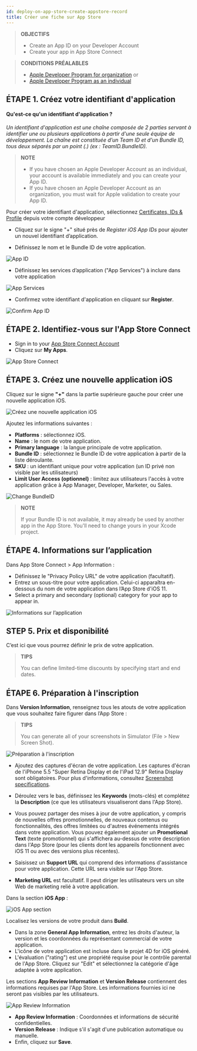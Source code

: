 ```yaml
---
id: deploy-on-app-store-create-appstore-record
title: Créer une fiche sur App Store
---
```


> **OBJECTIFS**
> 
> * Create an App ID on your Developer Account
> * Create your app in App Store Connect

> **CONDITIONS PRÉALABLES**
> 
> * [Apple Developer Program for organization](../tutorials/developer-program/register-apple-developer-program-organization) or
> * [Apple Developer Program as an individual](../tutorials/developer-program/register-apple-developer-program-individual)


## ÉTAPE 1. Créez votre identifiant d'application

#### Qu'est-ce qu'un identifiant d'application ?

*Un identifiant d'application est une chaîne composée de 2 parties servant à identifier une ou plusieurs applications à partir d'une seule équipe de développement. La chaîne est constituée d’un Team ID et d'un Bundle ID, tous deux séparés par un point (.) (ex : TeamID.BundleID).*

> **NOTE**
> 
> * If you have chosen an Apple Developer Account as an individual, your account is available immediately and you can create your App ID.
> * If you have chosen an Apple Developer Account as an organization, you must wait for Apple validation to create your App ID.

Pour créer votre identifiant d'application, sélectionnez [Certificates, IDs & Profile](https://developer.apple.com/account/ios/identifier/bundle) depuis votre compte développeur

* Cliquez sur le signe "+" situé près de *Register iOS App IDs* pour ajouter un nouvel identifiant d’application.

* Définissez le nom et le Bundle ID de votre application.

![App ID](img/Developer-account-App-ID.png)

* Définissez les services d’application ("App Services") à inclure dans votre application

![App Services](img/App-Services-to-include.png)

* Confirmez votre identifiant d'application en cliquant sur **Register**.

![Confirm App ID](img/Confirm-App-ID.png)

## ÉTAPE 2. Identifiez-vous sur l'App Store Connect

* Sign in to your [App Store Connect Account](https://appstoreconnect.apple.com)
* Cliquez sur **My Apps**.

![App Store Connect](img/App-Store-Connect-home-page.png)

## ÉTAPE 3. Créez une nouvelle application iOS

Cliquez sur le signe **"+"** dans la partie supérieure gauche pour créer une nouvelle application iOS.

![Créez une nouvelle application iOS](img/Create-new-iOS-App.png)

Ajoutez les informations suivantes :

* **Platforms** : sélectionnez iOS.
* **Name** : le nom de votre application.
* **Primary language** : la langue principale de votre application.
* **Bundle ID** : sélectionnez le Bundle ID de votre application à partir de la liste déroulante.
* **SKU** : un identifiant unique pour votre application (un ID privé non visible par les utilisateurs)
* **Limit User Access (optionnel)** : limitez aux utilisateurs l'accès à votre application grâce à App Manager, Developer, Marketer, ou Sales.

![Change BundleID](img/Change-BundleID-Xcode-Project.png)

> **NOTE**
> 
> If your Bundle ID is not available, it may already be used by another app in the App Store. You'll need to change yours in your Xcode project.

## ÉTAPE 4. Informations sur l’application

Dans App Store Connect > App Information :

* Définissez le "Privacy Policy URL" de votre application (facultatif).
* Entrez un sous-titre pour votre application. Celui-ci apparaîtra en-dessous du nom de votre application dans l’App Store d'iOS 11.
* Select a primary and secondary (optional) category for your app to appear in.

![Informations sur l’application](img/App-Store-Connect-app-information.png)

## STEP 5. Prix et disponibilité

C’est ici que vous pourrez définir le prix de votre application.

> **TIPS**
> 
> You can define limited-time discounts by specifying start and end dates.

## ÉTAPE 6. Préparation à l'inscription

Dans **Version Information**, renseignez tous les atouts de votre application que vous souhaitez faire figurer dans l’App Store :

> **TIPS**
> 
> You can generate all of your screenshots in Simulator (File > New Screen Shot).

![Préparation à l'inscription](img/Prepare-for-submission-screenshot-description.png)

* Ajoutez des captures d'écran de votre application. Les captures d'écran de l'iPhone 5.5 "Super Retina Display et de l'iPad 12.9" Retina Display sont obligatoires. Pour plus d'informations, consultez [Screenshot specifications](https://help.apple.com/app-store-connect/#/devd274dd925).

* Déroulez vers le bas, définissez les **Keywords** (mots-clés) et complétez la **Description** (ce que les utilisateurs visualiseront dans l'App Store).
* Vous pouvez partager des mises à jour de votre application, y compris de nouvelles offres promotionnelles, de nouveaux contenus ou fonctionnalités, des offres limitées ou d'autres événements intégrés dans votre application. Vous pouvez également ajouter un **Promotional Text** (texte promotionnel) qui s'affichera au-dessus de votre description dans l'App Store (pour les clients dont les appareils fonctionnent avec iOS 11 ou avec des versions plus récentes).
* Saisissez un **Support URL** qui comprend des informations d'assistance pour votre application. Cette URL sera visible sur l'App Store.
* **Marketing URL** est facultatif. Il peut diriger les utilisateurs vers un site Web de marketing relié à votre application.

Dans la section **iOS App** :

![iOS App section](img/Prepare-for-submission-build-icon.png)

Localisez les versions de votre produit dans **Build**.

* Dans la zone **General App Information**, entrez les droits d'auteur, la version et les coordonnées du représentant commercial de votre application.
* L'icône de votre application est incluse dans le projet 4D for iOS généré.
* L'évaluation ("rating") est une propriété requise pour le contrôle parental de l'App Store. Cliquez sur "Edit" et sélectionnez la catégorie d'âge adaptée à votre application.

Les sections **App Review Information** et **Version Release** contiennent des informations requises par l'App Store. Les informations fournies ici ne seront pas visibles par les utilisateurs.

![App Review Information](img/Prepare-for-submission-review-information.png)

* **App Review Information** : Coordonnées et informations de sécurité confidentielles.
* **Version Release** : Indique s'il s'agit d'une publication automatique ou manuelle.
* Enfin, cliquez sur **Save**.
